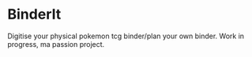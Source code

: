 # BinderIt
Digitise your physical pokemon tcg binder/plan your own binder.
Work in progress, ma passion project.
